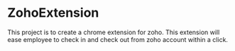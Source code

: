 # ZohoExtension
This project is to create a chrome extension for zoho. This extension will ease employee to check in and check out from zoho account within a click.

